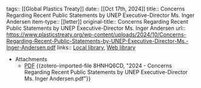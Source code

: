 tags:: [[Global Plastics Treaty]]
date:: [[Oct 17th, 2024]]
title:: Concerns Regarding Recent Public Statements by UNEP Executive-Director Ms. Inger Andersen
item-type:: [[letter]]
original-title:: Concerns Regarding Recent Public Statements by UNEP Executive-Director Ms. Inger Andersen
url:: https://www.plasticstreaty.org/wp-content/uploads/2024/10/Concerns-Regarding-Recent-Public-Statements-by-UNEP-Executive-Director-Ms.-Inger-Andersen.pdf
links:: [Local library](zotero://select/library/items/W2G9YJPN), [Web library](https://www.zotero.org/users/46463/items/W2G9YJPN)

- Attachments
	- [PDF](zotero://select/library/items/8HNHQ6CD) {{zotero-imported-file 8HNHQ6CD, "2024 - Concerns Regarding Recent Public Statements by UNEP Executive-Director Ms. Inger Andersen.pdf"}}